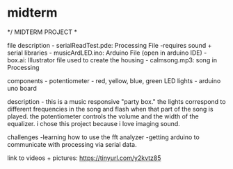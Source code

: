 # midterm

*/ MIDTERM PROJECT \*

file description
	- serialReadTest.pde: Processing File
		-requires sound + serial libraries 
	- musicArdLED.ino: Arduino File (open in arduino IDE)
	- box.ai: Illustrator file used to create the housing
	- calmsong.mp3: song in Processing 

components
	- potentiometer
	- red, yellow, blue, green LED lights
	- arduino uno board

description
	- this is a music responsive "party box." the lights 
	  correspond to different frequencies in the song and 
	  flash when that part of the song is played. the 
	  potentiometer controls the volume and the width of
          the equalizer. i chose this project because i love 
          imaging sound. 


challenges 
	-learning how to use the fft analyzer
	-getting arduino to communicate with processing via serial 
	 data. 

link to videos + pictures: https://tinyurl.com/y2kvtz85
